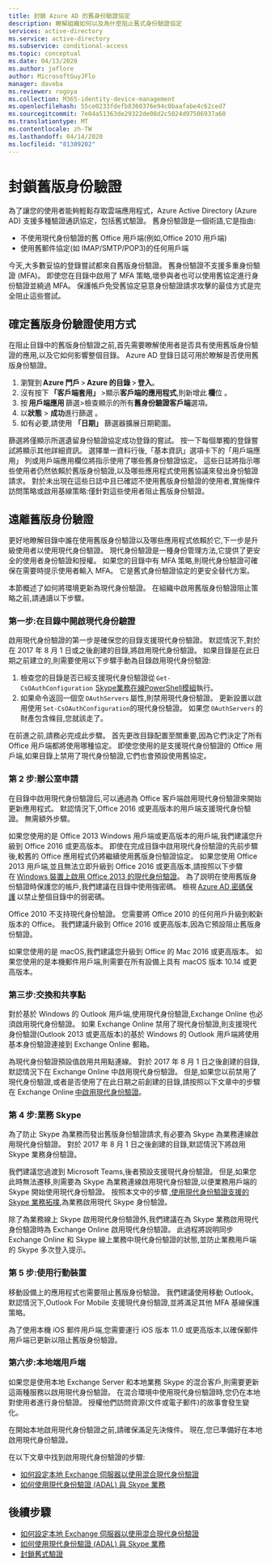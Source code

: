 ```yaml
---
title: 封鎖 Azure AD 的舊身份驗證協定
description: 瞭解組織如何以及為什麼阻止舊式身份驗證協定
services: active-directory
ms.service: active-directory
ms.subservice: conditional-access
ms.topic: conceptual
ms.date: 04/13/2020
ms.author: joflore
author: MicrosoftGuyJFlo
manager: daveba
ms.reviewer: rogoya
ms.collection: M365-identity-device-management
ms.openlocfilehash: 55ce0233fdefb8360376e94c0baafabe4c62ced7
ms.sourcegitcommit: 7e04a51363de29322de08d2c5024d97506937a60
ms.translationtype: MT
ms.contentlocale: zh-TW
ms.lasthandoff: 04/14/2020
ms.locfileid: "81309202"
---
```

# <a name="blocking-legacy-authentication"></a>封鎖舊版身份驗證
 
為了讓您的使用者能夠輕鬆存取雲端應用程式，Azure Active Directory (Azure AD) 支援多種驗證通訊協定，包括舊式驗證。 舊身份驗證是一個術語,它是指由:

- 不使用現代身份驗證的舊 Office 用戶端(例如,Office 2010 用戶端)
- 使用舊郵件協定(如 IMAP/SMTP/POP3)的任何用戶端

今天,大多數妥協的登錄嘗試都來自舊版身份驗證。 舊身份驗證不支援多重身份驗證 (MFA)。 即使您在目錄中啟用了 MFA 策略,壞參與者也可以使用舊協定進行身份驗證並繞過 MFA。 保護帳戶免受舊協定惡意身份驗證請求攻擊的最佳方式是完全阻止這些嘗試。

## <a name="identify-legacy-authentication-use"></a>確定舊版身份驗證使用方式

在阻止目錄中的舊版身份驗證之前,首先需要瞭解使用者是否具有使用舊版身份驗證的應用,以及它如何影響整個目錄。 Azure AD 登錄日誌可用於瞭解是否使用舊版身份驗證。

1. 瀏覽到 **Azure 門戶** > **Azure 的目錄** > **登入**。
1. 沒有按下 **「客戶端套用」** >顯示**客戶端的應用程式**,則新增此 **欄**位 。
1. 按 **用戶端應用** 篩選>檢查顯示的所有**舊身份驗證客戶端**選項。
1. 以**狀態** > **成功**進行篩選 。 
1. 如有必要,請使用 **「日期」** 篩選器擴展日期範圍。

篩選將僅顯示所選遺留身份驗證協定成功登錄的嘗試。 按一下每個單獨的登錄嘗試將顯示其他詳細資訊。 選擇單一資料行後,「基本資訊」選項卡下的「用戶端應用」 列或用戶端應用欄位將指示使用了哪些舊身份驗證協定。 這些日誌將指示哪些使用者仍然依賴於舊版身份驗證,以及哪些應用程式使用舊協議來發出身份驗證請求。 對於未出現在這些日誌中且已確認不使用舊版身份驗證的使用者,實施條件訪問策略或啟用基線策略:僅針對這些使用者阻止舊版身份驗證。

## <a name="moving-away-from-legacy-authentication"></a>遠離舊版身份驗證 

更好地瞭解目錄中誰在使用舊版身份驗證以及哪些應用程式依賴於它,下一步是升級使用者以使用現代身份驗證。 現代身份驗證是一種身份管理方法,它提供了更安全的使用者身份驗證和授權。 如果您的目錄中有 MFA 策略,則現代身份驗證可確保在需要時提示使用者輸入 MFA。 它是舊式身份驗證協定的更安全替代方案。

本節概述了如何將環境更新為現代身份驗證。 在組織中啟用舊版身份驗證阻止策略之前,請通讀以下步驟。

### <a name="step-1-enable-modern-authentication-in-your-directory"></a>第一步:在目錄中開啟現代身份驗證

啟用現代身份驗證的第一步是確保您的目錄支援現代身份驗證。 默認情況下,對於在 2017 年 8 月 1 日或之後創建的目錄,將啟用現代身份驗證。 如果目錄是在此日期之前建立的,則需要使用以下步驟手動為目錄啟用現代身份驗證:

1. 檢查您的目錄是否已經支援現代身份驗證從 `Get-CsOAuthConfiguration`  [Skype業務在線PowerShell模組](https://docs.microsoft.com/office365/enterprise/powershell/manage-skype-for-business-online-with-office-365-powershell)執行。
1. 如果命令返回一個空 `OAuthServers` 屬性,則禁用現代身份驗證。 更新設置以啟用使用 `Set-CsOAuthConfiguration`的現代身份驗證。 如果您 `OAuthServers` 的財產包含條目,您就該走了。

在前進之前,請務必完成此步驟。 首先更改目錄配置至關重要,因為它們決定了所有 Office 用戶端都將使用哪種協定。 即使您使用的是支援現代身份驗證的 Office 用戶端,如果目錄上禁用了現代身份驗證,它們也會預設使用舊協定。

### <a name="step-2-office-applications"></a>第 2 步:辦公室申請

在目錄中啟用現代身份驗證后,可以通過為 Office 客戶端啟用現代身份驗證來開始更新應用程式。 默認情況下,Office 2016 或更高版本的用戶端支援現代身份驗證。 無需額外步驟。

如果您使用的是 Office 2013 Windows 用戶端或更高版本的用戶端,我們建議您升級到 Office 2016 或更高版本。 即使在完成目錄中啟用現代身份驗證的先前步驟後,較舊的 Office 應用程式仍將繼續使用舊版身份驗證協定。 如果您使用 Office 2013 用戶端,並且無法立即升級到 Office 2016 或更高版本,請按照以下步驟在 [Windows 裝置上啟用 Office 2013 的現代身份驗證](https://docs.microsoft.com/office365/admin/security-and-compliance/enable-modern-authentication)。 為了説明在使用舊版身份驗證時保護您的帳戶,我們建議在目錄中使用強密碼。 檢視 [Azure AD 密碼保護](../authentication/concept-password-ban-bad.md) 以禁止整個目錄中的弱密碼。

Office 2010 不支持現代身份驗證。 您需要將 Office 2010 的任何用戶升級到較新版本的 Office。 我們建議升級到 Office 2016 或更高版本,因為它預設阻止舊版身份驗證。

如果您使用的是 macOS,我們建議您升級到 Office 的 Mac 2016 或更高版本。 如果您使用的是本機郵件用戶端,則需要在所有設備上具有 macOS 版本 10.14 或更高版本。

### <a name="step-3-exchange-and-sharepoint"></a>第三步:交換和共享點

對於基於 Windows 的 Outlook 用戶端,使用現代身份驗證,Exchange Online 也必須啟用現代身份驗證。 如果 Exchange Online 禁用了現代身份驗證,則支援現代身份驗證(Outlook 2013 或更高版本)的基於 Windows 的 Outlook 用戶端將使用基本身份驗證連接到 Exchange Online 郵箱。

為現代身份驗證預設值啟用共用點連線。 對於 2017 年 8 月 1 日之後創建的目錄,默認情況下在 Exchange Online 中啟用現代身份驗證。 但是,如果您以前禁用了現代身份驗證,或者是否使用了在此日期之前創建的目錄,請按照以下文章中的步驟在 Exchange Online [中啟用現代身份驗證](https://docs.microsoft.com/exchange/clients-and-mobile-in-exchange-online/enable-or-disable-modern-authentication-in-exchange-online)。

### <a name="step-4-skype-for-business"></a>第 4 步:業務 Skype

為了防止 Skype 為業務而發出舊版身份驗證請求,有必要為 Skype 為業務連線啟用現代身份驗證。 對於 2017 年 8 月 1 日之後創建的目錄,默認情況下將啟用 Skype 業務身份驗證。

我們建議您過渡到 Microsoft Teams,後者預設支援現代身份驗證。 但是,如果您此時無法遷移,則需要為 Skype 為業務連線啟用現代身份驗證,以便業務用戶端的 Skype 開始使用現代身份驗證。 按照本文中的步驟 [,使用現代身份驗證支援的 Skype 業務拓撲](https://docs.microsoft.com/skypeforbusiness/plan-your-deployment/modern-authentication/topologies-supported),為業務啟用現代 Skype 身份驗證。

除了為業務線上 Skype 啟用現代身份驗證外,我們建議在為 Skype 業務啟用現代身份驗證時為 Exchange Online 啟用現代身份驗證。 此過程將説明同步 Exchange Online 和 Skype 線上業務中現代身份驗證的狀態,並防止業務用戶端的 Skype 多次登入提示。

### <a name="step-5-using-mobile-devices"></a>第 5 步:使用行動裝置

移動設備上的應用程式也需要阻止舊版身份驗證。 我們建議使用移動 Outlook。 默認情況下,Outlook For Mobile 支援現代身份驗證,並將滿足其他 MFA 基線保護策略。

為了使用本機 iOS 郵件用戶端,您需要運行 iOS 版本 11.0 或更高版本,以確保郵件用戶端已更新以阻止舊版身份驗證。

### <a name="step-6-on-premises-clients"></a>第六步:本地端用戶端

如果您是使用本地 Exchange Server 和本地業務 Skype 的混合客戶,則需要更新這兩種服務以啟用現代身份驗證。 在混合環境中使用現代身份驗證時,您仍在本地對使用者進行身份驗證。 授權他們訪問資源(文件或電子郵件)的故事會發生變化。

在開始本地啟用現代身份驗證之前,請確保滿足先決條件。 現在,您已準備好在本地啟用現代身份驗證。

在以下文章中找到啟用現代身份驗證的步驟:

* [如何設定本地 Exchange 伺服器以使用混合現代身份驗證](https://docs.microsoft.com/office365/enterprise/configure-exchange-server-for-hybrid-modern-authentication)
* [如何使用現代身份驗證 (ADAL) 與 Skype 業務](https://docs.microsoft.com/skypeforbusiness/manage/authentication/use-adal)

## <a name="next-steps"></a>後續步驟

- [如何設定本地 Exchange 伺服器以使用混合現代身份驗證](https://docs.microsoft.com/office365/enterprise/configure-exchange-server-for-hybrid-modern-authentication)
- [如何使用現代身份驗證 (ADAL) 與 Skype 業務](https://docs.microsoft.com/skypeforbusiness/manage/authentication/use-adal)
- [封鎖舊式驗證](../conditional-access/block-legacy-authentication.md)
